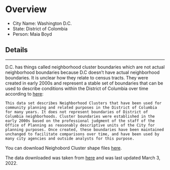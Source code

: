 # Overview

* City Name: Washington D.C.
* State: District of Colombia
* Person: Maia Boyd

## Details

---

D.C. has things called neighborhood cluster boundaries which are not actual neighborhood boundaries because D.C doesn’t have actual neighborhood boundaries. It is unclear how they relate to census tracts. They were created in early 2000s and represent a stable set of boundaries that can be used to describe conditions within the District of Columbia over time according to [here](https://opendata.dc.gov/datasets/DCGIS::neighborhood-clusters/about):

```This data set describes Neighborhood Clusters that have been used for community planning and related purposes in the District of Columbia for many years. It does not represent boundaries of District of Columbia neighborhoods. Cluster boundaries were established in the early 2000s based on the professional judgment of the staff of the Office of Planning as reasonably descriptive units of the City for planning purposes. Once created, these boundaries have been maintained unchanged to facilitate comparisons over time, and have been used by many city agencies and outside analysts for this purpose. ```

You can download Neighobord Cluster shape files [here](https://opendata.dc.gov/datasets/DCGIS::neighborhood-clusters/about). 

The data downloaded was taken from [here](https://opendata.dc.gov/datasets/DCGIS::neighborhood-clusters/explore?location=38.893754%2C-77.014470%2C12.30) and was last updated March 3, 2022.

